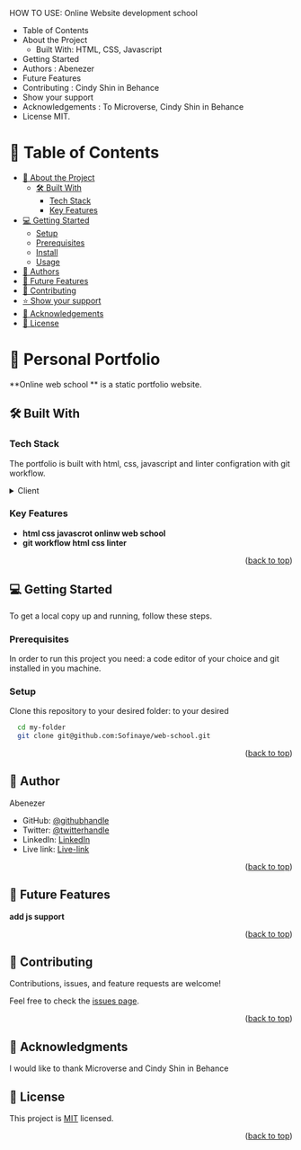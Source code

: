 <a name="readme-top"></a>


HOW TO USE:
Online Website development school
- Table of Contents
- About the Project
  - Built With: HTML, CSS, Javascript
- Getting Started
- Authors : Abenezer
- Future Features
- Contributing :  Cindy Shin in Behance
- Show your support
- Acknowledgements : To Microverse,  Cindy Shin in Behance
- License MIT.




<!-- TABLE OF CONTENTS -->

# 📗 Table of Contents

- [📖 About the Project](#about-project)
  - [🛠 Built With](Html,Css,Javascript)
    - [Tech Stack](#tech-stack)
    - [Key Features](#key-features)
- [💻 Getting Started](#getting-started)
  - [Setup](#setup)
  - [Prerequisites](#prerequisites)
  - [Install](#install)
  - [Usage](#usage)
- [👥 Authors](Abenezer)
- [🔭 Future Features](#future-features)
- [🤝 Contributing](#contributing)
- [⭐️ Show your support](#support)
- [🙏 Acknowledgements](#acknowledgements)
- [📝 License](#license)

<!-- PROJECT DESCRIPTION -->

# 📖  Personal Portfolio <a name="about-web-school"></a>



**Online web school ** is a static portfolio website.

## 🛠 Built With <a name="built-with"></a>

### Tech Stack <a name="tech-stack"></a>

The portfolio is built with html, css, javascript and linter configration with git workflow. 

<details>
  <summary>Client</summary>
  <ul>
    <li><a href="https://developer.mozilla.org/en-US/docs/Web/HTML">html</a></li>
    <li><a href="https://developer.mozilla.org/en-US/docs/Web/CSS">css</a></li>
  </ul>
</details>


### Key Features <a name="key-features"></a>



- **html css javascrot onlinw web school**
- **git workflow html css linter**


<p align="right">(<a href="#readme-top">back to top</a>)</p>

## 💻 Getting Started <a name="getting-started"></a>


To get a local copy up and running, follow these steps.

### Prerequisites

In order to run this project you need: a code editor of your choice and git installed in you machine.



### Setup

Clone this repository to your desired folder: to your desired 

```sh
  cd my-folder
  git clone git@github.com:Sofinaye/web-school.git
```

<p align="right">(<a href="#readme-top">back to top</a>)</p>

<!-- AUTHORS -->

## 👤 Author <a name="authors"></a>
  Abenezer


- GitHub: [@githubhandle](https://github.com/Sofinaye)
- Twitter: [@twitterhandle](https://twitter.com/twitterhandle)
- LinkedIn: [LinkedIn](https://www.linkedin.com/in/abenezer-fekadu/)
- Live link: [Live-link](https://sofinaye.github.io/Portfolio/)

<p align="right">(<a href="#readme-top">back to top</a>)</p>

<!-- FUTURE FEATURES -->

## 🔭 Future Features <a name="future-features"></a>



 **add js support**


<p align="right">(<a href="#readme-top">back to top</a>)</p>



## 🤝 Contributing <a name="contributing"></a>

Contributions, issues, and feature requests are welcome!

Feel free to check the [issues page](../../issues/).

<p align="right">(<a href="#readme-top">back to top</a>)</p>


## 🙏 Acknowledgments <a name="acknowledgements"></a>

I would like to thank Microverse and  Cindy Shin in Behance

## 📝 License <a name="license"></a>

This project is [MIT](./LICENSE) licensed.

<p align="right">(<a href="#readme-top">back to top</a>)</p>
